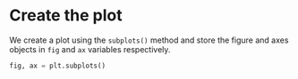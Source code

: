 # Create the plot

We create a plot using the `subplots()` method and store the figure and axes objects in `fig` and `ax` variables respectively.

```python
fig, ax = plt.subplots()
```
